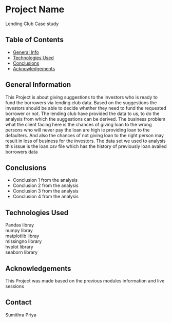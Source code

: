 # Project Name
Lending Club Case study


## Table of Contents
* [General Info](#general-information)
* [Technologies Used](#technologies-used)
* [Conclusions](#conclusions)
* [Acknowledgements](#acknowledgements)



## General Information
This Project is about giving suggestions to the investors who is ready to fund the borrowers via lending club data.
Based on the suggestions the investors should be able to decide whether they need to fund the requested borrower or not. 
The lending club have provided the data to us, to do the analysis from which the suggestions can be derived.
The business problem what the client facing here is the chances of giving loan to the wrong persons who will never pay the loan are high ie providing loan to the defaulters.
And also the chances of not giving loan to the right person may result in loss of business for the investors.
The data set we used to analysis this issue is the loan.csv file which has the history of previously loan availed borrowers data 


## Conclusions
- Conclusion 1 from the analysis
- Conclusion 2 from the analysis
- Conclusion 3 from the analysis
- Conclusion 4 from the analysis

<!-- You don't have to answer all the questions - just the ones relevant to your project. -->


## Technologies Used
Pandas libray \
numpy libray \
matplotlib libray \
missingno library \
hvplot library \
seaborn library 



## Acknowledgements
This Project was made based on the previous modules information and live sessions


## Contact
Sumithra
Priya
